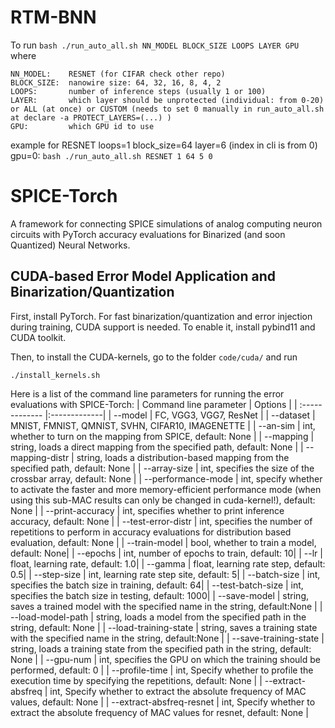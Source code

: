 # RTM-BNN

To run
``` bash ./run_auto_all.sh NN_MODEL BLOCK_SIZE LOOPS LAYER GPU ```
where 
```
NN_MODEL:    RESNET (for CIFAR check other repo)
BLOCK_SIZE:  nanowire size: 64, 32, 16, 8, 4, 2
LOOPS:       number of inference steps (usually 1 or 100)
LAYER:       which layer should be unprotected (individual: from 0-20) or ALL (at once) or CUSTOM (needs to set 0 manually in run_auto_all.sh at declare -a PROTECT_LAYERS=(...) )
GPU:         which GPU id to use
```
example for RESNET loops=1 block_size=64 layer=6 (index in cli is from 0) gpu=0:
``` bash ./run_auto_all.sh RESNET 1 64 5 0 ```

# SPICE-Torch
A framework for connecting SPICE simulations of analog computing neuron circuits with PyTorch accuracy evaluations for Binarized (and soon Quantized) Neural Networks.

## CUDA-based Error Model Application and Binarization/Quantization

First, install PyTorch. For fast binarization/quantization and error injection during training, CUDA support is needed. To enable it, install pybind11 and CUDA toolkit.

Then, to install the CUDA-kernels, go to the folder ```code/cuda/``` and run

```./install_kernels.sh```

Here is a list of the command line parameters for running the error evaluations with SPICE-Torch:
| Command line parameter | Options |
| :------------- |:-------------|
| --model      | FC, VGG3, VGG7, ResNet |
| --dataset      | MNIST, FMNIST, QMNIST, SVHN, CIFAR10, IMAGENETTE |
| --an-sim      | int, whether to turn on the mapping from SPICE, default: None |
| --mapping      | string, loads a direct mapping from the specified path, default: None |
| --mapping-distr      | string, loads a distribution-based mapping from the specified path, default: None |
| --array-size      | int, specifies the size of the crossbar array, default: None |
| --performance-mode      | int, specify whether to activate the faster and more memory-efficient performance mode (when using this sub-MAC results can only be changed in cuda-kernel!), default: None |
| --print-accuracy      | int, specifies whether to print inference accuracy, default: None |
| --test-error-distr      | int, specifies the number of repetitions to perform in accuracy evaluations for distribution based evaluation, default: None |
| --train-model      | bool, whether to train a model, default: None|
| --epochs      | int, number of epochs to train, default: 10|
| --lr      | float, learning rate, default: 1.0|
| --gamma      | float, learning rate step, default: 0.5|
| --step-size      | int, learning rate step site, default: 5|
| --batch-size      | int, specifies the batch size in training, default: 64|
| --test-batch-size      | int, specifies the batch size in testing, default: 1000|
| --save-model | string, saves a trained model with the specified name in the string, default:None |
| --load-model-path | string, loads a model from the specified path in the string, default: None |
| --load-training-state | string, saves a training state with the specified name in the string, default:None |
| --save-training-state | string, loads a training state from the specified path in the string, default: None |
| --gpu-num | int, specifies the GPU on which the training should be performed, default: 0 |
| --profile-time | int, Specify whether to profile the execution time by specifying the repetitions, default: None |
| --extract-absfreq | int, Specify whether to extract the absolute frequency of MAC values, default: None |
| --extract-absfreq-resnet | int, Specify whether to extract the absolute frequency of MAC values for resnet, default: None |
